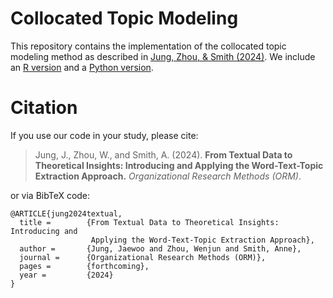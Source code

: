 # Collocated Topic Modeling

This repository contains the implementation of the collocated topic modeling method as described in [Jung, Zhou, & Smith (2024)](https://journals.sagepub.com/doi/abs/10.1177/10944281241228186). 
We include an [R version](R-package/) and a [Python version](python-package).

# Citation

If you use our code in your study, please cite:

> Jung, J., Zhou, W., and Smith, A. (2024). **From Textual Data to Theoretical Insights: Introducing and Applying the Word-Text-Topic Extraction Approach.** *Organizational Research Methods (ORM)*.

or via BibTeX code:

```
@ARTICLE{jung2024textual,
  title =        {From Textual Data to Theoretical Insights: Introducing and
                  Applying the Word-Text-Topic Extraction Approach},
  author =       {Jung, Jaewoo and Zhou, Wenjun and Smith, Anne},
  journal =      {Organizational Research Methods (ORM)},
  pages =        {forthcoming},
  year =         {2024}
}
```
